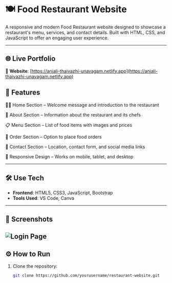 # 🍽️ Food Restaurant Website
A responsive and modern Food Restaurant website designed to showcase a restaurant's menu, services, and contact details. Built with HTML, CSS, and JavaScript to offer an engaging user experience.

---

## 🌐 Live Portfolio

📎 **Website**: [https://anjali-thaivazhi-unavagam.netlify.app](https://anjali-thaivazhi-unavagam.netlify.app) 

## 📌 Features
🧑‍🍳 Home Section – Welcome message and introduction to the restaurant

📝 About Section – Information about the restaurant and its chefs

📋 Menu Section – List of food items with images and prices

🛒 Order Section – Option to place food orders

📍 Contact Section – Location, contact form, and social media links

📱 Responsive Design – Works on mobile, tablet, and desktop

---

## 🛠 Use Tech 

- **Frontend**: HTML5, CSS3, JavaScript, Bootstrap
- **Tools Used**: VS Code, Canva

---

## 📸 Screenshots

![Login Page](https://github.com/KaviMani09/Manikandan-Portfolio/blob/main/project/Food%20Restaurent/ajith.png)  
---

## ⚙️ How to Run
1. Clone the repository:
   ```bash
   git clone https://github.com/yourusername/restaurant-website.git

